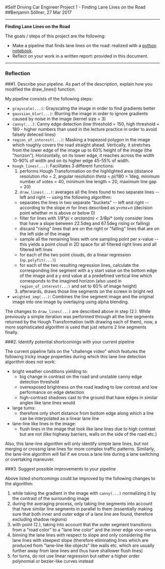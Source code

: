 #Self Driving Car Engineer Project 1 - Finding Lane Lines on the Road
##Benjamin Söllner, 27 Mar 2017

---

**Finding Lane Lines on the Road**

The goals / steps of this project are the following:
* Make a pipeline that finds lane lines on the road: realized with a [python notebook](P1.ipynb).
* Reflect on your work in a written report: provided in this document.

---

### Reflection

###1. Describe your pipeline. As part of the description, explain how you modified the draw_lines() function.

My pipeline consists of the following steps:
* ``grayscale(...)``: Grayscaling the image in order to find gradients better
* ``gaussian_blur(...)``: Blurring the image in order to ignore gradients caused by noise in the image (kernel size = 3)
* ``canny(...)``: Canny edge detection (low threshold = 150, high threshold = 180 - higher numbers than used in the lecture practice in order to avoid falsely deteced lines)
* ``region_of_interest(...)``: Masking a trapezoid polygon in the image which roughly covers the road straight ahead. Vertically, it stretches from the lower edge of the image up to 60% height of the image (the "horizon"). Horizontally, on its lower edge, it reaches across the width 10-90% of width and on its higher edge 45-55% of width.
* ``hough_lines(...)``: Facilitates 3 different functions:
  1. performs Hough Transformation on the highlighted area (distance resolution *rho* = 2, angular resolution *theta* = *pi*/180 = 1deg, minimum number of votes = 40, minimum line length = 20, maximum line gap = 20)
  2. ``draw_lines(...)``: averages all the lines found to two separate lines -- left and right -- using the following algorithm:
    * separates the lines in two separate "buckets" -- left and right -- according to the slope *m* for lines described as *y=mx+n* (decision point whether *m* is above or below 0)
    * filter for lines with *1/8\*pi < arctan(m) < 3/8*pi* (only consider lines that have a slope between 22.5deg and 67.5deg rising or falling)
    * discard "rising" lines that are on the right or "falling" lines that are on the left side of the image
    * sample all the remaining lines with one sampling point per x-value -- this yields a point cloud in 2D space for all filtered right lines and all filtered left lines
    * for each of the two point clouds, do a linear regression (``np.polyfit(...)``)
    * for each of the two resulting regression lines, calculate the corresponding line segment with a y start value on the bottom edge of the image and a y end value at a predefined vertical line which corresponds to the imagined horizon (also used in ``region_of_interest(...)`` and set to 60% of image height)
  3. afterwards, draws those line segments on the screen in bright red
* ``weighted_img(...)``: Combines the line segment image and the original image into one image by overlaying using alpha blending.

The changes to ``draw_lines(...)`` are described above in step (2.). While previously a simple iteration was performed through all the line segments returned by the Hough Transformation (with drawing each of them), now, a more sophisticated algorithm is used that just returns 2 line segments finally.

###2. Identify potential shortcomings with your current pipeline

The current pipeline fails on the "challenge video" which features the following tricky image properties during which this lane line detection algorithm does not work:

* bright weather conditions yielding to:
  * big change in contrast on the road and unstable canny edge detection threshold
  * overexposed brightness on the road leading to low contrast and low performance on edge detection
  * high-contrast shadows cast to the ground that have edges in similar angles like lane lines would
* large turns:
  * therefore only short distance from bottom edge along which a line can be interpolated as a linear lane line
* lane-line like lines in the image:
  * flush lines in the image that look like lane lines due to high contrast but are not (like highway barriers, walls on the side of the road etc.)

Also, this lane-line algorithm will only identify simple lane lines, but not merging or crossing lane lines for more complex traffic patterns. Similarly, the lane-line algorithm will fail if we cross a lane line during a lane switching or overtaking maneuver.

###3. Suggest possible improvements to your pipeline

Above listed shortcomings could be improved by the following changes to the algorithm:

1. while taking the gradient in the image with ``canny(...)`` normalizing it by the contrast of the surrounding image
2. during the averaging process, only taking line segments into account that have similar line segments in parallel to them (essentially making sure that both inner and outer edge of a lane line are found, therefore excluding shadow regions)
3. with point (2.), taking into account that the outer segment transitions from a "road color" to a "lane line color" and the inner edge vice-versa.
4. binning the lane lines with respect to slope and only considering the lane lines with steepest slope (therefore eliminating lines which are produced from "lane-line like objects" like walls etc. which are usually further away from lane lines and thus have shallower flush lines)
5. for turns, do not use linear regression but rather a higher order polynomial or bezier-like curves instead
